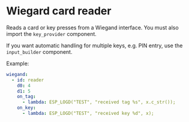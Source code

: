 # Wiegard card reader

Reads a card or key presses from a Wiegand interface.
You must also import the `key_provider` component.

If you want automatic handling for multiple keys, e.g. PIN entry, use the `input_builder` component.

Example:
```yaml
wiegand:
  - id: reader
    d0: 4
    d1: 5
    on_tag:
      - lambda: ESP_LOGD("TEST", "received tag %s", x.c_str());
    on_key:
      - lambda: ESP_LOGD("TEST", "received key %d", x);
```

